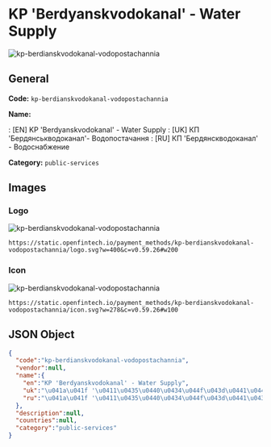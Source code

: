 
# KP 'Berdyanskvodokanal' - Water Supply 
![kp-berdianskvodokanal-vodopostachannia](https://static.openfintech.io/payment_methods/kp-berdianskvodokanal-vodopostachannia/logo.svg?w=400&c=v0.59.26#w200)  

## General 
**Code:** `kp-berdianskvodokanal-vodopostachannia` 
 
**Name:** 
 
:	[EN] KP 'Berdyanskvodokanal' - Water Supply 
:	[UK] КП 'Бердянськводоканал'- Водопостачання 
:	[RU] КП 'Бердянскводоканал' - Водоснабжение 
 
**Category:** `public-services` 
 

## Images 

### Logo 
![kp-berdianskvodokanal-vodopostachannia](https://static.openfintech.io/payment_methods/kp-berdianskvodokanal-vodopostachannia/logo.svg?w=400&c=v0.59.26#w200)  

```
https://static.openfintech.io/payment_methods/kp-berdianskvodokanal-vodopostachannia/logo.svg?w=400&c=v0.59.26#w200
```  

### Icon 
![kp-berdianskvodokanal-vodopostachannia](https://static.openfintech.io/payment_methods/kp-berdianskvodokanal-vodopostachannia/icon.svg?w=278&c=v0.59.26#w100)  

```
https://static.openfintech.io/payment_methods/kp-berdianskvodokanal-vodopostachannia/icon.svg?w=278&c=v0.59.26#w100
```  

## JSON Object 

```json
{
  "code":"kp-berdianskvodokanal-vodopostachannia",
  "vendor":null,
  "name":{
    "en":"KP 'Berdyanskvodokanal' - Water Supply",
    "uk":"\u041a\u041f '\u0411\u0435\u0440\u0434\u044f\u043d\u0441\u044c\u043a\u0432\u043e\u0434\u043e\u043a\u0430\u043d\u0430\u043b'- \u0412\u043e\u0434\u043e\u043f\u043e\u0441\u0442\u0430\u0447\u0430\u043d\u043d\u044f",
    "ru":"\u041a\u041f '\u0411\u0435\u0440\u0434\u044f\u043d\u0441\u043a\u0432\u043e\u0434\u043e\u043a\u0430\u043d\u0430\u043b' - \u0412\u043e\u0434\u043e\u0441\u043d\u0430\u0431\u0436\u0435\u043d\u0438\u0435"
  },
  "description":null,
  "countries":null,
  "category":"public-services"
}
```  
